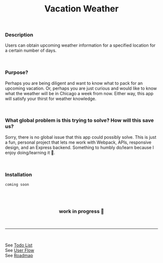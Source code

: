 <div align="center">
<br />

# Vacation Weather

</div>
<br />

### Description

Users can obtain upcoming weather information for a specified location for a certain number of days.

<br />

### Purpose?

Perhaps you are being diligent and want to know what to pack for an upcoming vacation. Or, perhaps you are just curious and would like to know what the weather will be in Chicago a week from now. Either way, this app will satisfy your thirst for weather knowledge.

<br />

### What global problem is this trying to solve? How will this save us?

Sorry, there is no global issue that this app could possibly solve. This is just a fun, personal project that lets me work with Webpack, APIs, responsive design, and an Express backend. Something to humbly do/learn because I enjoy doing/learning it 🎈.

<br />

### Installation

```
coming soon
```

<br />

<div align="center">

<br />

### work in progress 🚧

</div>

<br />

---

<br />

See [Todo List](https://github.com/FreudCat/vacation-weather/blob/main/TODO.md)  
See [User Flow](https://github.com/FreudCat/vacation-weather/blob/main/USERFLOW.md)  
See [Roadmap](https://github.com/FreudCat/vacation-weather/blob/main/SKELETON.md)
